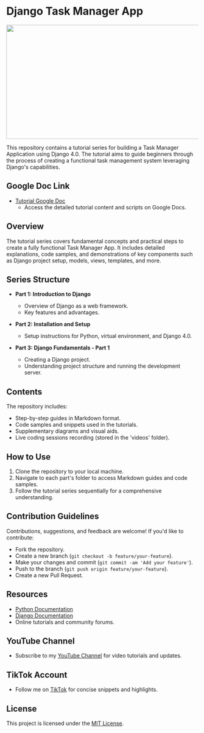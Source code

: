 # Django Task Manager App

<div align="center">
  <img src="https://github.com/IsmaelKiprop/Django-Task-Manager-App/assets/133222922/44ba8310-e9cd-4eee-9bf0-2269d2082d2c" alt="Logo" width="1280" height="300">
</div>

This repository contains a tutorial series for building a Task Manager Application using Django 4.0. The tutorial aims to guide beginners through the process of creating a functional task management system leveraging Django's capabilities.

## Google Doc Link
- [Tutorial Google Doc](https://docs.google.com/document/d/1rWdcFDVQzK5Lvz2sq-gIFG4B_lKl23tvfPFypFqcLfk/edit?usp=sharing)
  - Access the detailed tutorial content and scripts on Google Docs.

## Overview

The tutorial series covers fundamental concepts and practical steps to create a fully functional Task Manager App. It includes detailed explanations, code samples, and demonstrations of key components such as Django project setup, models, views, templates, and more.

## Series Structure

- **Part 1: Introduction to Django**
  - Overview of Django as a web framework.
  - Key features and advantages.

- **Part 2: Installation and Setup**
  - Setup instructions for Python, virtual environment, and Django 4.0.

- **Part 3: Django Fundamentals - Part 1**
  - Creating a Django project.
  - Understanding project structure and running the development server.

## Contents

The repository includes:
- Step-by-step guides in Markdown format.
- Code samples and snippets used in the tutorials.
- Supplementary diagrams and visual aids.
- Live coding sessions recording (stored in the 'videos' folder).

## How to Use
1. Clone the repository to your local machine.
2. Navigate to each part's folder to access Markdown guides and code samples.
3. Follow the tutorial series sequentially for a comprehensive understanding.

## Contribution Guidelines
Contributions, suggestions, and feedback are welcome! If you'd like to contribute:
- Fork the repository.
- Create a new branch (`git checkout -b feature/your-feature`).
- Make your changes and commit (`git commit -am 'Add your feature'`).
- Push to the branch (`git push origin feature/your-feature`).
- Create a new Pull Request.

## Resources
- [Python Documentation](https://www.python.org/)
- [Django Documentation](https://docs.djangoproject.com/en/4.0/)
- Online tutorials and community forums.

## YouTube Channel
- Subscribe to my [YouTube Channel](https://www.youtube.com/@ismaeltechie) for video tutorials and updates.

## TikTok Account
- Follow me on [TikTok](https://www.tiktok.com/@ismaeltechie) for concise snippets and highlights.

## License
This project is licensed under the [MIT License](LICENSE).
